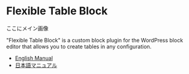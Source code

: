 #  Flexible Table Block

ここにメイン画像

"Flexible Table Block" is a custom block plugin for the WordPress block editor that allows you to create tables in any configuration.

- [English Manual](https://github.com/t-hamano/flexible-table-block/wiki/English-Manual)
- [日本語マニュアル](https://github.com/t-hamano/flexible-table-block/wiki/%E6%97%A5%E6%9C%AC%E8%AA%9E%E3%83%9E%E3%83%8B%E3%83%A5%E3%82%A2%E3%83%AB)
